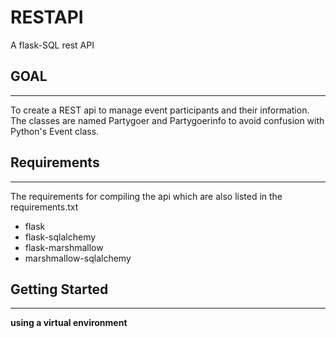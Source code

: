 # RESTAPI
A flask-SQL rest API

GOAL
-----
-----
To create a REST api to manage event participants and their information. The classes are named Partygoer and Partygoerinfo to
avoid confusion with Python's Event class.

Requirements
-------------
-------------
The requirements for compiling the api which are also listed in the requirements.txt
- flask
- flask-sqlalchemy
- flask-marshmallow
- marshmallow-sqlalchemy


Getting Started
---------------
---------------
**using a virtual environment**
